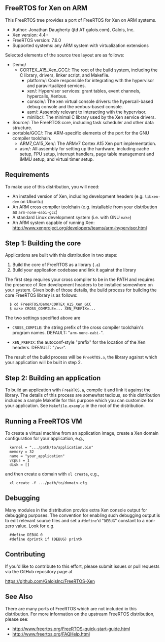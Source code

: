 
FreeRTOS for Xen on ARM
-----------------------

This FreeRTOS tree provides a port of FreeRTOS for Xen on ARM systems.

 * Author: Jonathan Daugherty (jtd AT galois.com), Galois, Inc.
 * Xen version: 4.4+
 * FreeRTOS version: 7.6.0
 * Supported systems: any ARM system with virtualization extensions

Selected elements of the source tree layout are as follows:

  * Demo/
    * CORTEX_A15_Xen_GCC/: The root of the build system, including the C library, drivers, linker script, and Makefile.
      * platform/: Code responsible for integrating with the hypervisor and paravirtualized services.
      * xen/: Hypervisor services: grant tables, event channels, hypercalls, Xenbus.
      * console/: The xen virtual console drivers: the hypercall-based debug console and the xenbus-based console.
      * asm/: Assembly relevant to interacting with the hypervisor.
      * minlibc/: The minimal C library used by the Xen service drivers.
  * Source/: The FreeRTOS core, including task scheduler and other data structure.
  * portable/GCC/: The ARM-specific elements of the port for the GNU compiler toolchain.
    * ARM7_CA15_Xen/: The ARMv7 Cortex A15 Xen port implementation.
    * asm/: All assembly for setting up the hardware, including cache setup, FPU setup, interrupt handlers, page table management and iMMU setup, and virtual timer setup.

Requirements
------------

To make use of this distribution, you will need:

 * An installed version of Xen, including development headers (e.g. `libxen-dev`
   on Ubuntu)
 * An ARM cross compiler toolchain (e.g. installable from your distribution as
   `arm-none-eabi-gcc`)
 * A standard Linux development system (i.e. with GNU `make`)
 * An ARM system capable of running Xen:
   http://www.xenproject.org/developers/teams/arm-hypervisor.html

Step 1: Building the core
-------------------------

Applications are built with this distribution in two steps:

 1) Build the core of FreeRTOS as a library (`.a`)
 2) Build your application codebase and link it against the library

The first step requires your cross compiler to be in the PATH and requires the
presence of Xen development headers to be installed somewhere on your system.
Given both of those details, the build process for building the core FreeRTOS
library is as follows:

```
  $ cd FreeRTOS/Demo/CORTEX_A15_Xen_GCC
  $ make CROSS_COMPILE=... XEN_PREFIX=...
```

The two settings specified above are

 * `CROSS_COMPILE`: the string prefix of the cross compiler toolchain's program
   names.  DEFAULT: "`arm-none-eabi-`".

 * `XEN_PREFIX`: the autoconf-style "prefix" for the location of the Xen headers.
   DEFAULT: "`/usr`".

The result of the build process will be `FreeRTOS.a`, the library against which
your application will be built in step 2.

Step 2: Building an application
-------------------------------

To build an application with `FreeRTOS.a`, compile it and link it against the
library.  The details of this process are somewhat tedious, so this
distribution includes a sample Makefile for this purpose which you can
customize for your application.  See `Makefile.example` in the root of the
distribution.

Running a FreeRTOS VM
---------------------

To create a virtual machine from an application image, create a Xen domain
configuration for your application, e.g.,

```
  kernel = ".../path/to/application.bin"
  memory = 32
  name = "your_application"
  vcpus = 1
  disk = []
```

and then create a domain with `xl create`, e.g.,

```
  xl create -f .../path/to/domain.cfg
```

Debugging
---------

Many modules in the distribution provide extra Xen console output for debugging
purposes.  The convention for enabling such debugging output is to edit
relevant source files and set a `#define`'d "`DEBUG`" constant to a non-zero value.
Look for e.g.

```
  #define DEBUG 0
  #define dprintk if (DEBUG) printk
```

Contributing
------------

If you'd like to contribute to this effort, please submit issues or pull
requests via the GitHub repository page at

  https://github.com/GaloisInc/FreeRTOS-Xen

See Also
--------

There are many ports of FreeRTOS which are not included in this distribution.
For more information on the upstream FreeRTOS distribution, please see:

 * http://www.freertos.org/FreeRTOS-quick-start-guide.html
 * http://www.freertos.org/FAQHelp.html

